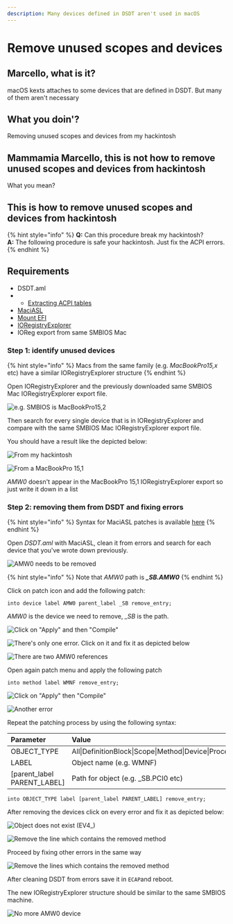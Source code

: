 ```yaml
---
description: Many devices defined in DSDT aren't used in macOS
---
```


# Remove unused scopes and devices

## Marcello, what is it?

macOS kexts attaches to some devices that are defined in DSDT. But many of them aren't necessary

## What you doin'?

Removing unused scopes and devices from my hackintosh

## Mammamia Marcello, this is not how to remove unused scopes and devices from hackintosh

What you mean?

## This is how to remove unused scopes and devices from hackintosh

{% hint style="info" %}
**Q:** Can this procedure break my hackintosh?  
**A:** The following procedure is safe your hackintosh. Just fix the ACPI errors.
{% endhint %}

## Requirements

* DSDT.aml
* * [Extracting ACPI tables](../extracting-acpi-tables.md)
* [MaciASL](../../tools/useful-tools/maciasl.md)
* [Mount EFI](../../bootloaders/mount-efi.md)
* [IORegistryExplorer](../../tools/debugging/ioregistryexplorer.md)
* IOReg export from same SMBIOS Mac

### Step 1: identify unused devices

{% hint style="info" %}
Macs from the same family \(e.g. _MacBookPro15,x_ etc\) have a similar IORegistryExplorer structure
{% endhint %}

Open IORegistryExplorer and the previously downloaded same SMBIOS Mac IORegistryExplorer export file.

![e.g. SMBIOS is MacBookPro15,2](../../.gitbook/assets/image-26.png)

Then search for every single device that is in IORegistryExplorer and compare with the same SMBIOS Mac IORegistryExplorer export file.

You should have a result like the depicted below:

![From my hackintosh](https://github.com/mammamiamarcello/mammamia-marcello-vanilla-guides/tree/664b37540b1eb3eddabd08075a7cff9210e60efd/.gitbook/assets/image%20%28100%29.png)

![From a MacBookPro 15,1 ](../../.gitbook/assets/image-32%20%281%29.png)

_AMW0_ doesn't appear in the MacBookPro 15,1 IORegistryExplorer export so just write it down in a list

### Step 2: removing them from DSDT and fixing errors

{% hint style="info" %}
Syntax for MaciASL patches is available [here](https://sourceforge.net/p/maciasl/wiki/Patching%20Syntax%20Grammar/)
{% endhint %}

Open _DSDT.aml_ with MaciASL, clean it from errors and search for each device that you've wrote down previously.

![AMW0 needs to be removed](https://github.com/mammamiamarcello/mammamia-marcello-vanilla-guides/tree/664b37540b1eb3eddabd08075a7cff9210e60efd/.gitbook/assets/image%20%28136%29.png)

{% hint style="info" %}
Note that _AMW0_ path is _**\_SB.AMW0**_
{% endhint %}

Click on patch icon and add the following patch:

```text
into device label AMW0 parent_label _SB remove_entry;
```

_AMW0_ is the device we need to remove, _\_SB_ is the path.

![Click on &quot;Apply&quot; and then &quot;Compile&quot;](../../.gitbook/assets/image-77.png)

![There&apos;s only one error. Click on it and fix it as depicted below](https://github.com/mammamiamarcello/mammamia-marcello-vanilla-guides/tree/664b37540b1eb3eddabd08075a7cff9210e60efd/.gitbook/assets/image%20%28110%29.png)

![There are two AMW0 references](../../.gitbook/assets/image-72.png)

Open again patch menu and apply the following patch

```text
into method label WMNF remove_entry;
```

![Click on &quot;Apply&quot; then &quot;Compile&quot;](https://github.com/mammamiamarcello/mammamia-marcello-vanilla-guides/tree/664b37540b1eb3eddabd08075a7cff9210e60efd/.gitbook/assets/image%20%28111%29.png)

![Another error](../../.gitbook/assets/image-57.png)

Repeat the patching process by using the following syntax:

| Parameter | Value |
| :--- | :--- |
| OBJECT\_TYPE | All\|DefinitionBlock\|Scope\|Method\|Device\|Processor\|ThermalZone |
| LABEL | Object name \(e.g. WMNF\) |
| \[parent\_label PARENT\_LABEL\] | Path for object \(e.g. \_SB.PCI0 etc\) |

```text
into OBJECT_TYPE label [parent_label PARENT_LABEL] remove_entry;
```

After removing the devices click on every error and fix it as depicted below:

![Object does not exist \(EV4\_\)](../../.gitbook/assets/image-46.png)

![Remove the line which contains the removed method](../../.gitbook/assets/image-7.png)

Proceed by fixing other errors in the same way

![Remove the lines which contains the removed method](../../.gitbook/assets/image-92.png)

After cleaning DSDT from errors save it in `ECAP`and reboot.

The new IORegistryExplorer structure should be similar to the same SMBIOS machine.

![No more AMW0 device](../../.gitbook/assets/image-10.png)

